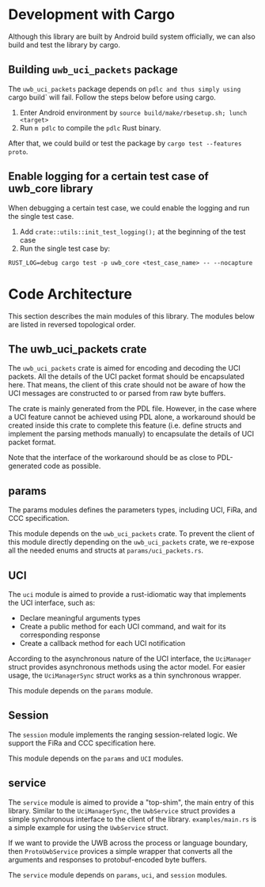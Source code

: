 # Development with Cargo

Although this library are built by Android build system officially, we can also
build and test the library by cargo.

## Building `uwb_uci_packets` package

The `uwb_uci_packets` package depends on `pdlc and thus simply using `cargo
build` will fail. Follow the steps below before using cargo.

1. Enter Android environment by `source build/make/rbesetup.sh; lunch <target>`
2. Run `m pdlc` to compile the `pdlc` Rust binary.

After that, we could build or test the package by `cargo test --features proto`.

## Enable logging for a certain test case of uwb\_core library

When debugging a certain test case, we could enable the logging and run the
single test case.

1. Add `crate::utils::init_test_logging();` at the beginning of the test case
2. Run the single test case by:
```
RUST_LOG=debug cargo test -p uwb_core <test_case_name> -- --nocapture
```

# Code Architecture

This section describes the main modules of this library. The modules below are
listed in reversed topological order.

## The uwb\_uci\_packets crate

The `uwb_uci_packets` crate is aimed for encoding and decoding the UCI packets.
All the details of the UCI packet format should be encapsulated here. That
means, the client of this crate should not be aware of how the UCI messages are
constructed to or parsed from raw byte buffers.

The crate is mainly generated from the PDL file. However, in the case where a
UCI feature cannot be achieved using PDL alone, a workaround should be created
inside this crate to complete this feature (i.e. define structs and implement
the parsing methods manually) to encapsulate the details of UCI packet format.

Note that the interface of the workaround should be as close to PDL-generated
code as possible.


## params

The params modules defines the parameters types, including UCI, FiRa, and CCC
specification.

This module depends on the `uwb_uci_packets` crate. To prevent the client of
this module directly depending on the `uwb_uci_packets` crate, we re-expose all
the needed enums and structs at `params/uci_packets.rs`.

## UCI

The `uci` module is aimed to provide a rust-idiomatic way that implements the
UCI interface, such as:
- Declare meaningful arguments types
- Create a public method for each UCI command, and wait for its corresponding
  response
- Create a callback method for each UCI notification

According to the asynchronous nature of the UCI interface, the `UciManager`
struct provides asynchronous methods using the actor model. For easier usage,
the `UciManagerSync` struct works as a thin synchronous wrapper.

This module depends on the `params` module.

## Session

The `session` module implements the ranging session-related logic. We support
the FiRa and CCC specification here.

This module depends on the `params` and `UCI` modules.

## service

The `service` module is aimed to provide a "top-shim", the main entry of this
library. Similar to the `UciManagerSync`, the `UwbService` struct provides a
simple synchronous interface to the client of the library. `examples/main.rs` is
a simple example for using the `UwbService` struct.

If we want to provide the UWB across the process or language boundary, then
`ProtoUwbService` provices a simple wrapper that converts all the arguments and
responses to protobuf-encoded byte buffers.

The `service` module depends on `params`, `uci`, and `session` modules.
